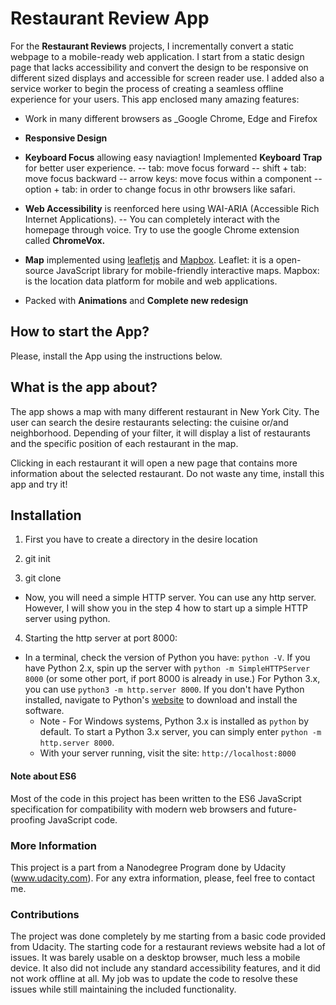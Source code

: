# Restaurant Review App

For the **Restaurant Reviews** projects, I incrementally convert a static webpage to a mobile-ready web application. I start from a static design page that lacks accessibility and convert the design to be responsive on different sized displays and accessible for screen reader use. I added also a service worker to begin the process of creating a seamless offline experience for your users.
This app enclosed many amazing features:

  - Work in many different browsers as _Google Chrome, Edge and Firefox
 
  - **Responsive Design**
  - **Keyboard Focus** allowing easy naviagtion! Implemented **Keyboard Trap** for better user experience. 
    -- tab: move focus forward
    -- shift + tab: move focus backward
    -- arrow keys: move focus within a component
    -- option + tab: in order to change focus in othr browsers like safari.
 - **Web Accessibility** is reenforced here using WAI-ARIA (Accessible Rich Internet Applications). 
    -- You can completely interact with the homepage through voice. Try to use the google Chrome extension
 called **ChromeVox.**
  - **Map** implemented using [leafletjs](https://leafletjs.com/) and [Mapbox](https://www.mapbox.com/).
    Leaflet: it is a open-source JavaScript library for mobile-friendly interactive maps.
    Mapbox: is the location data platform for mobile and web applications. 
  - Packed with **Animations** and **Complete new redesign**
  
## How to start the App?

 Please, install the App using the instructions below.

## What is the app about?

 The app shows a map with many different restaurant in New York City. The user can search the desire restaurants selecting: the cuisine or/and neighborhood. Depending of your filter, it will display a list of restaurants and the specific position of each restaurant in the map.
 
 Clicking in each restaurant it will open a new page that contains more information about the selected restaurant.
 Do not waste any time, install this app and try it!

## Installation

1. First you have to create a directory in the desire location

2. git init
3. git clone <address from git hub> 
- Now, you will need a simple HTTP server. You can use any http server. However, I will show you in the step 4 how to start up a simple HTTP server using python.
4. Starting the http server at port 8000:
* In a terminal, check the version of Python you have: `python -V`. If you have Python 2.x, spin up the server with `python -m SimpleHTTPServer 8000` (or some other port, if port 8000 is already in use.) For Python 3.x, you can use `python3 -m http.server 8000`. If you don't have Python installed, navigate to Python's [website](https://www.python.org/) to download and install the software.
   * Note -  For Windows systems, Python 3.x is installed as `python` by default. To start a Python 3.x server, you can simply enter `python -m http.server 8000`.
   * With your server running, visit the site: `http://localhost:8000`

#### Note about ES6

Most of the code in this project has been written to the ES6 JavaScript specification for compatibility with modern web browsers and future-proofing JavaScript code. 

### More Information

This project is a part from a Nanodegree Program done by Udacity (www.udacity.com). For any extra information, please, feel free to contact me.

### Contributions

The project was done completely by me starting from a basic code provided from Udacity. The starting code for a restaurant reviews website had a lot of issues. It was barely usable on a desktop browser, much less a mobile device. It also did not include any standard accessibility features, and it did not work offline at all. My job was to update the code to resolve these issues while still maintaining the included functionality.
